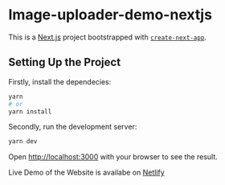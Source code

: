 # Image-uploader-demo-nextjs

This is a [Next.js](https://nextjs.org/) project bootstrapped with [`create-next-app`](https://github.com/vercel/next.js/tree/canary/packages/create-next-app).

## Setting Up the Project

Firstly, install the dependecies:

```bash
yarn
# or
yarn install
```

Secondly, run the development server:

```bash
yarn dev
```

Open [http://localhost:3000](http://localhost:3000) with your browser to see the result.

Live Demo of the Website is availabe on [Netlify](https://fanciful-zuccutto-6331d6.netlify.app/)

